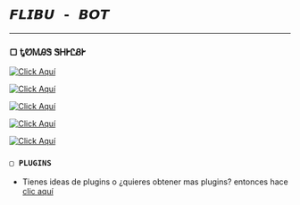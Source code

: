 # `𝙁𝙇𝙄𝘽𝙐 - 𝘽𝙊𝙏`

------------------

### ▢ ᎿᏬᎷᎯᏕ ᏕᎻᎨᏝᏰᎨ

[![Click Aquí](https://img.shields.io/badge/channel-flibubot-25D366?style=for-the-badge&logo=Youtube&logoColor=white)](https://youtube.com/@flibu_gaming)

[![Click Aquí](https://img.shields.io/badge/channel-flibubot-25D366?style=for-the-badge&logo=instagram&logoColor=white)](https://www.instagram.com/dj_flibu_remix)

[![Click Aquí](https://img.shields.io/badge/channel-flibubot-25D366?style=for-the-badge&logo=tiktok&logoColor=white)](https://www.tiktok.com/@dj_flibu_remix)

[![Click Aquí](https://img.shields.io/badge/channel-flibubot-25D366?style=for-the-badge&logo=whatsapp&logoColor=white)](https://whatsapp.com/channel/0029VafPIGU2975ALj4uYl1g)

[![Click Aquí](https://img.shields.io/badge/group-flibubot-25D366?style=for-the-badge&logo=whatsapp&logoColor=white)](https://chat.whatsapp.com/LdFI6GQ716X0y1EmgqhUVA)

<!-- > [ ℹ️ ] En los grupos de soporte no se permiten bots.

### `▢ BOTS OFICIALES (INACTIVOS)`

<a href="https://wa.me5219991402134?text=!menu"><img alt="Bot Oficial" src="https://img.shields.io/badge/Bot - Oficial-00FFFF?style=for-the-badge&logo=whatsapp&logoColor=white"/></a>

<a href="https://wa.me/5219993404349?text=!menu"><img alt="Bot Oficial2" src="https://img.shields.io/badge/Bot - Oficial2-00FFFF?style=for-the-badge&logo=whatsapp&logoColor=white"/></a> -->

### `▢ PLUGINS`
- Tienes ideas de plugins o ¿quieres obtener mas plugins? entonces hace [clic aquí](https://wa.me/+212645106267)

